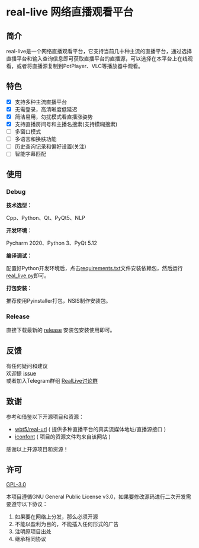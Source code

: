 # real-live 网络直播观看平台

## 简介
real-live是一个网络直播观看平台，它支持当前几十种主流的直播平台，通过选择直播平台和输入查询信息即可获取直播平台的直播源，可以选择在本平台上在线观看，或者将直播源复制到PotPlayer、VLC等播放器中观看。

## 特色
* [x] 支持多种主流直播平台
* [x] 无需登录，高清晰度低延迟
* [x] 简洁易用，勿扰模式看直播涨姿势
* [x] 支持直播房间号和主播名搜索(支持模糊搜索)
* [ ] 多窗口模式
* [ ] 多语言和换肤功能
* [ ] 历史查询记录和偏好设置(关注)
* [ ] 智能字幕匹配

## 使用
### Debug
**技术选型：**

Cpp、Python、Qt、PyQt5、NLP

**开发环境：**

Pycharm 2020、Python 3、PyQt 5.12

**编译调试：**

配置好Python开发环境后，点击[requirements.txt](./requirements.txt)文件安装依赖包，然后运行[real_live.py](./real_live.py)即可。

**打包安装：**

推荐使用Pyinstaller打包，NSIS制作安装包。


### Release
直接下载最新的 [release](https://github.com/parzulpan/real-live/releases) 安装包安装使用即可。

## 反馈
有任何疑问和建议<br/>
欢迎提 [issue](https://github.com/parzulpan/real-live/issues) <br>
或者加入Telegram群组 [RealLive讨论群](https://t.me/GitHubRealLive)

## 致谢
参考和借鉴以下开源项目和资源：
* [wbt5/real-url](https://github.com/wbt5/real-url)  ( 提供多种直播平台的真实流媒体地址/直播源接口 )
* [iconfont](https://www.iconfont.cn) ( 项目的资源文件均来自该网站 )

感谢以上开源项目和资源！

## 许可
[GPL-3.0](./LICENSE)

本项目遵循GNU General Public License v3.0，如果要修改源码进行二次开发需要遵守以下协议：
1. 如果要在网络上分发，那么必须开源
2. 不能以盈利为目的，不能插入任何形式的广告
3. 注明原项目出处
4. 继承相同协议